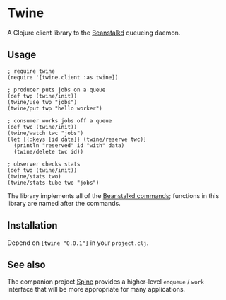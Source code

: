 # Twine

A Clojure client library to the [Beanstalkd](http://kr.github.com/beanstalkd/) queueing daemon.


## Usage

    ; require twine
    (require '[twine.client :as twine])

    ; producer puts jobs on a queue
    (def twp (twine/init))
    (twine/use twp "jobs")
    (twine/put twp "hello worker")
    
    ; consumer works jobs off a queue
    (def twc (twine/init))
    (twine/watch twc "jobs")
    (let [{:keys [id data]} (twine/reserve twc)]
      (println "reserved" id "with" data)
      (twine/delete twc id))

    ; observer checks stats
    (def two (twine/init))
    (twine/stats two)
    (twine/stats-tube two "jobs")

The library implements all of the [Beanstalkd commands](https://github.com/kr/beanstalkd/blob/v1.3/doc/protocol.txt); functions in this library are named after the commands.


## Installation

Depend on `[twine "0.0.1"]` in your `project.clj`.


## See also

The companion project [Spine](https://github.com/mmcgrana/spine) provides a higher-level `enqueue` / `work` interface that will be more appropriate for many applications.
